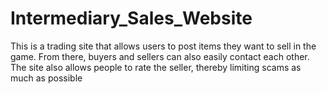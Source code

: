 # Intermediary_Sales_Website
This is a trading site that allows users to post items they want to sell in the game. From there, buyers and sellers can also easily contact each other. The site also allows people to rate the seller, thereby limiting scams as much as possible
